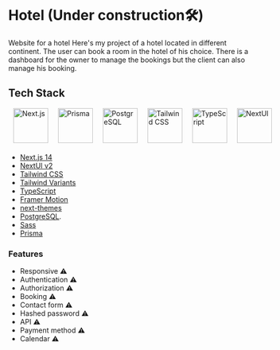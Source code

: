 
# Hotel (Under construction🛠️)
Website for a hotel
Here's my project of a hotel located in different continent. The user can book a room in the hotel of his choice. There is a dashboard for the owner to manage the bookings but the client can also manage his booking.

## Tech Stack

<div style="display: flex; justify-content: space-around; align-items: center; margin-bottom: 20px;">
  <img src="https://cdn.jsdelivr.net/gh/devicons/devicon/icons/nextjs/nextjs-original.svg" alt="Next.js" width="70" height="70" style="margin: 0 10px;" />
  <img src="https://cdn.worldvectorlogo.com/logos/prisma-2.svg" alt="Prisma" width="70" height="70" style="margin: 0 10px;" />
  <img src="https://cdn.jsdelivr.net/gh/devicons/devicon/icons/postgresql/postgresql-original.svg" alt="PostgreSQL" width="70" height="70" style="margin: 0 10px;" />
  <img src="https://cdn.jsdelivr.net/gh/devicons/devicon/icons/tailwindcss/tailwindcss-original-wordmark.svg" alt="Tailwind CSS" width="70" height="70" style="margin: 0 10px;" />
  <img src="https://cdn.jsdelivr.net/gh/devicons/devicon/icons/typescript/typescript-original.svg" alt="TypeScript" width="70" height="70" style="margin: 0 10px;" />
  <img src="https://raw.githubusercontent.com/nextui-org/nextui/main/apps/docs/public/isotipo.png" alt="NextUI" width="70" height="70" style="margin: 0 10px;" />
</div>

- [Next.js 14](https://nextjs.org/docs/getting-started)
- [NextUI v2](https://nextui.org/)
- [Tailwind CSS](https://tailwindcss.com/)
- [Tailwind Variants](https://tailwind-variants.org)
- [TypeScript](https://www.typescriptlang.org/)
- [Framer Motion](https://www.framer.com/motion/)
- [next-themes](https://github.com/pacocoursey/next-themes)
- [PostgreSQL](https://www.postgresql.org/).
- [Sass](https://sass-lang.com/)
- [Prisma](https://www.prisma.io/)
  
### Features

- Responsive ⚠️
- Authentication ⚠️
- Authorization ⚠️
- Booking ⚠️
- Contact form ⚠️
- Hashed password ⚠️
- API ⚠️
- Payment method ⚠️
- Calendar ⚠️
